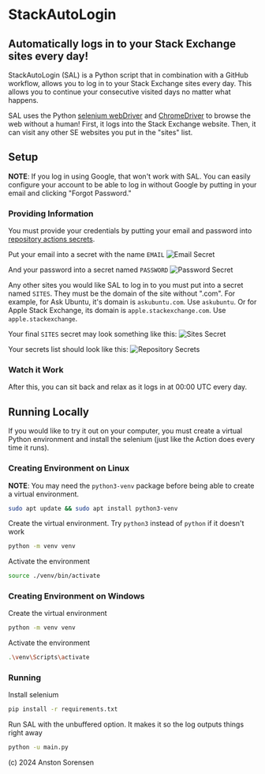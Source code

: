 StackAutoLogin
==========
Automatically logs in to your Stack Exchange sites every day!
--------------------------------------------------

StackAutoLogin (SAL) is a Python script that in combination with a GitHub workflow, allows you to log in to your Stack Exchange sites every day. This allows you to continue your consecutive visited days no matter what happens.

SAL uses the Python [selenium webDriver](https://www.selenium.dev/documentation/webdriver/) and [ChromeDriver](https://developer.chrome.com/docs/chromedriver) to browse the web without a human! First, it logs into the Stack Exchange website. Then, it can visit any other SE websites you put in the "sites" list.

Setup
------

**NOTE**: If you log in using Google, that won't work with SAL. You can easily configure your account to be able to log in without Google by putting in your email and clicking "Forgot Password." 

### Providing Information

You must provide your credentials by putting your email and password into [repository actions secrets](https://docs.github.com/en/actions/security-for-github-actions/security-guides/using-secrets-in-github-actions#creating-secrets-for-a-repository).

Put your email into a secret with the name `EMAIL`
![Email Secret](https://i.sstatic.net/515cluLH.png)

And your password into a secret named `PASSWORD`
![Password Secret](https://i.sstatic.net/518N2atH.png)

Any other sites you would like SAL to log in to you must put into a secret named `SITES`. They must be the domain of the site without ".com". For example, for Ask Ubuntu, it's domain is `askubuntu.com`. Use `askubuntu`. Or for Apple Stack Exchange, its domain is `apple.stackexchange.com`. Use `apple.stackexchange`.

Your final `SITES` secret may look something like this:
![Sites Secret](https://i.sstatic.net/JfIQkLF2.png)

Your secrets list should look like this:
![Repository Secrets](https://i.sstatic.net/f8izJw6t.png)

### Watch it Work
After this, you can sit back and relax as it logs in at 00:00 UTC every day.

Running Locally
------
If you would like to try it out on your computer, you must create a virtual Python environment and install the selenium (just like the Action does every time it runs).

### Creating Environment on Linux
**NOTE**: You may need the `python3-venv` package before being able to create a virtual environment. 
```bash
sudo apt update && sudo apt install python3-venv
```
Create the virtual environment. Try `python3` instead of `python` if it doesn't work
```bash
python -m venv venv
```

Activate the environment
```bash
source ./venv/bin/activate
```

### Creating Environment on Windows
Create the virtual environment
```bash
python -m venv venv
```

Activate the environment
```bash
.\venv\Scripts\activate
```

### Running
Install selenium
```bash
pip install -r requirements.txt
```
Run SAL with the unbuffered option. It makes it so the log outputs things right away
```bash
python -u main.py
```

(c) 2024 Anston Sorensen
